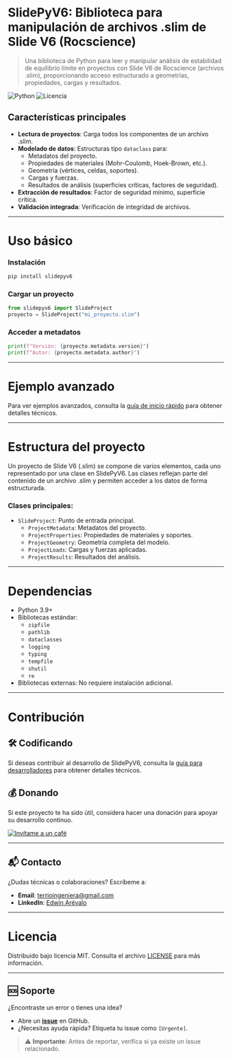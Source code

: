 # SlidePyV6: Biblioteca para manipulación de archivos .slim de Slide V6 (Rocscience)

> Una biblioteca de Python para leer y manipular análisis de estabilidad de equilibrio límite en proyectos con Slide V6 de Rocscience (archivos .slim), proporcionando acceso estructurado a geometrías, propiedades, cargas y resultados.
>

![Python](https://img.shields.io/badge/Python-3.9%2B-blue)
![Licencia](https://img.shields.io/badge/Licencia-MIT-green)

## Características principales
- **Lectura de proyectos**: Carga todos los componentes de un archivo .slim.
- **Modelado de datos**: Estructuras tipo `dataclass` para:
  - Metadatos del proyecto.
  - Propiedades de materiales (Mohr-Coulomb, Hoek-Brown, etc.).
  - Geometría (vértices, celdas, soportes).
  - Cargas y fuerzas.
  - Resultados de análisis (superficies críticas, factores de seguridad).
- **Extracción de resultados**: Factor de seguridad mínimo, superficie crítica.
- **Validación integrada**: Verificación de integridad de archivos.

-----------------------

# Uso básico

### Instalación
```bash
pip install slidepyv6
```

### Cargar un proyecto
```python
from slidepyv6 import SlideProject
proyecto = SlideProject("mi_proyecto.slim")
```

### Acceder a metadatos
```python
print(f"Versión: {proyecto.metadata.version}")
print(f"Autor: {proyecto.metadata.author}")
```

-----------------------

# Ejemplo avanzado
Para ver ejemplos avanzados, consulta la [guía de inicio rápido](https://github.com/edwinar13/SlidePyV6-Library/blob/main/docs/quickstart.md) para obtener detalles técnicos.

-----------------------

# Estructura del proyecto
Un proyecto de Slide V6 (.slim) se compone de varios elementos, cada uno representado por una clase en SlidePyV6. 
Las clases reflejan parte del contenido de un archivo .slim y permiten acceder a los datos de forma estructurada.

### Clases principales:
- `SlideProject`: Punto de entrada principal.
  - `ProjectMetadata`: Metadatos del proyecto.
  - `ProjectProperties`: Propiedades de materiales y soportes.
  - `ProjectGeometry`: Geometría completa del modelo.
  - `ProjectLoads`: Cargas y fuerzas aplicadas.
  - `ProjectResults`: Resultados del análisis.

-----------------------

# Dependencias
- Python 3.9+
- Bibliotecas estándar:
    - `zipfile`
    - `pathlib`
    - `dataclasses`
    - `logging`
    - `typing`
    - `tempfile`
    - `shutil`
    - `re`
- Bibliotecas externas: No requiere instalación adicional.

-----------------------

# Contribución

## 🛠️ Codificando
Si deseas contribuir al desarrollo de SlidePyV6, consulta la [guía para desarrolladores](https://github.com/edwinar13/SlidePyV6-Library/blob/main/docs/developer.md) para obtener detalles técnicos.

## 💰 Donando
Si este proyecto te ha sido útil, considera hacer una donación para apoyar su desarrollo continuo.

[![Invítame a un café](https://img.shields.io/badge/Buy_me_a_coffee-donate-orange.svg)](https://buymeacoffee.com/edwinarevau)

-----------------------

## 📬 Contacto
¿Dudas técnicas o colaboraciones? Escríbeme a:
- **Email**: [terrioingeniera@gmail.com](mailto:terrioingeniera@gmail.com)
- **LinkedIn**: [Edwin Arévalo](https://www.linkedin.com/in/edwin-j-arevalo/)

-----------------------

# Licencia
Distribuido bajo licencia MIT. Consulta el archivo [LICENSE](https://github.com/edwinar13/SlidePyV6-Library/blob/main/LICENSE%20.txt) para más información.

-----------------------

## 🆘 Soporte  
¿Encontraste un error o tienes una idea?  
- Abre un **[issue](https://github.com/edwinar13/SlidePyV6-Library/issues)** en GitHub.  
- ¿Necesitas ayuda rápida? Etiqueta tu issue como `[Urgente]`.  

> ⚠️ **Importante**: Antes de reportar, verifica si ya existe un issue relacionado.
